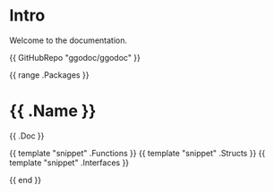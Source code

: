 # Intro

Welcome to the documentation.

{{ GitHubRepo "ggodoc/ggodoc" }}

{{ range .Packages }}

# {{ .Name }}

{{ .Doc }}

{{ template "snippet" .Functions }}
{{ template "snippet" .Structs }}
{{ template "snippet" .Interfaces }}

{{ end }}